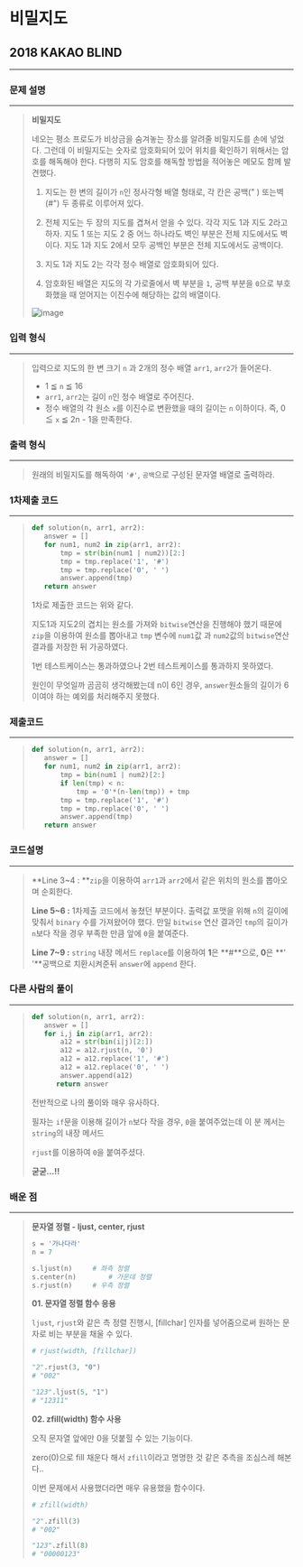 # 비밀지도

## 2018 KAKAO BLIND

----



### 문제 설명

---

>**비밀지도**
>
>네오는 평소 프로도가 비상금을 숨겨놓는 장소를 알려줄 비밀지도를 손에 넣었다. 그런데 이 비밀지도는 숫자로 암호화되어 있어 위치를 확인하기 위해서는 암호를 해독해야 한다. 다행히 지도 암호를 해독할 방법을 적어놓은 메모도 함께 발견했다.
>
>1. 지도는 한 변의 길이가 `n`인 정사각형 배열 형태로, 각 칸은 공백(" ) 또는벽(#") 두 종류로 이루어져 있다.
>
>2. 전체 지도는 두 장의 지도를 겹쳐서 얻을 수 있다. 각각 지도 1과 지도 2라고 하자. 지도 1 또는 지도 2 중 어느 하나라도 벽인 부분은 전체 지도에서도 벽이다. 지도 1과 지도 2에서 모두 공백인 부분은 전체 지도에서도 공백이다.
>
>3. 지도 1과 지도 2는 각각 정수 배열로 암호화되어 있다.
>
>4. 암호화된 배열은 지도의 각 가로줄에서 벽 부분을 `1`, 공백 부분을 `0`으로 부호화했을 때 얻어지는 이진수에 해당하는 값의 배열이다.
>
>   
>
>   ![image](https://user-images.githubusercontent.com/33051018/68366244-2a8eed00-0176-11ea-8ae6-17a6c54f5350.png)



### 입력 형식

---

>입력으로 지도의 한 변 크기 `n` 과 2개의 정수 배열 `arr1`, `arr2`가 들어온다.
>
>- 1 ≦ `n` ≦ 16
>- `arr1`, `arr2`는 길이 `n`인 정수 배열로 주어진다.
>- 정수 배열의 각 원소 `x`를 이진수로 변환했을 때의 길이는 `n` 이하이다. 즉, 0 ≦ `x` ≦ 2n - 1을 만족한다.



### 출력 형식

---

>원래의 비밀지도를 해독하여 `'#'`, `공백`으로 구성된 문자열 배열로 출력하라.





### 1차제출 코드

---

>```python
>def solution(n, arr1, arr2):
>    answer = []
>    for num1, num2 in zip(arr1, arr2):
>        tmp = str(bin(num1 | num2))[2:]
>        tmp = tmp.replace('1', '#')
>        tmp = tmp.replace('0', ' ')
>        answer.append(tmp)
>    return answer
>```
>
>1차로 제출한 코드는 위와 같다.
>
>지도1과 지도2의 겹치는 원소를 가져와 `bitwise`연산을 진행해야 했기 때문에 `zip`을 이용하여 원소를 뽑아내고 `tmp` 변수에 `num1`값 과 `num2`값의 `bitwise`연산 결과를 저장한 뒤 가공하였다.
>
>1번 테스트케이스는 통과하였으나 2번 테스트케이스를 통과하지 못하였다.
>
>원인이 무엇일까 곰곰히 생각해봤는데 n이 6인 경우, `answer`원소들의 길이가 6이여야 하는 예외를 처리해주지 못했다.



### 제출코드

---

>```python
>def solution(n, arr1, arr2):
>    answer = []
>    for num1, num2 in zip(arr1, arr2):
>        tmp = bin(num1 | num2)[2:]
>        if len(tmp) < n:
>            tmp = '0'*(n-len(tmp)) + tmp
>        tmp = tmp.replace('1', '#')
>        tmp = tmp.replace('0', ' ')
>        answer.append(tmp)
>    return answer
>```



### 코드설명

---

>**Line 3~4 : **`zip`을 이용하여 `arr1`과 `arr2`에서 같은 위치의 원소를 뽑아오며 순회한다.
>
>**Line 5~6 :** 1차제출 코드에서 놓쳤던 부분이다. 출력값 포맷을 위해 `n`의 길이에 맞춰서 `binary` 수를 가져왔어야 했다. 만일 `bitwise` 연산 결과인 `tmp`의 길이가 `n`보다 작을 경우 부족한 만큼 앞에 `0`을 붙여준다.
>
>**Line 7~9 :** `string` 내장 메서드 `replace`를 이용하여 **1**은 **#**으로, **0**은 **' '**공백으로 치환시켜준뒤 `answer`에 `append`	한다.



### 다른 사람의 풀이

---

>```python
>def solution(n, arr1, arr2):
>    answer = []
>    for i,j in zip(arr1, arr2):
>        a12 = str(bin(i|j)[2:])
>        a12 = a12.rjust(n, '0')
>        a12 = a12.replace('1', '#')
>        a12 = a12.replace('0', ' ')
>        answer.append(a12)
>   	return answer
>```
>
>
>전반적으로 나의 풀이와 매우 유사하다.
>
>필자는 `if`문을 이용해 길이가 `n`보다 작을 경우, `0`을 붙여주었는데 이 분 께서는 `string`의 내장 메서드 
>
>`rjust`를 이용하여 `0`을 붙여주셨다.
>
>**굳굳...!!**



### 배운 점

---

>**문자열 정렬 - ljust, center, rjust**
>
>```python
>s = '가나다라'
>n = 7
>
>s.ljust(n)		# 좌측 정렬
>s.center(n)		# 가운데 정렬
>s.rjust(n)		# 우측 정렬
>```
>
>
>
>**01. 문자열 정렬 함수 응용**
>
>`ljust`, `rjust`와 같은 측 정렬 진행시, [fillchar] 인자를 넣어줌으로써 원하는 문자로 비는 부분을 채울 수 있다.
>
>```python
># rjust(width, [fillchar])
>
>"2".rjust(3, "0")
># "002"
>
>"123".ljust(5, "1")
># "12311"
>```
>
>
>
>**02. zfill(width) 함수 사용**
>
>오직 문자열 앞에만 0을 덧붙힐 수 있는 기능이다.
>
>zero(0)으로 fill 채운다 해서 `zfill`이라고 명명한 것 같은 추측을 조심스레 해본다..
>
>이번 문제에서 사용했더라면 매우 유용했을 함수이다. 
>
>
>```python
># zfill(width)
>
>"2".zfill(3)
># "002"
>
>"123".zfill(8)
># "00000123"
>```




